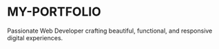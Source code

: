 # MY-PORTFOLIO
Passionate Web Developer crafting beautiful, functional, and responsive digital experiences.
